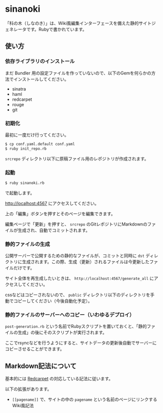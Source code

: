 # sinanoki
「科の木（しなのき）」は、Wiki風編集インターフェースを備えた静的サイトジェネレータです。Rubyで書かれています。

## 使い方
### 依存ライブラリのインストール
まだ Bundler 用の設定ファイルを作っていないので、以下のGemを何らかの方法でインストールしてください。

- sinatra
- haml
- redcarpet
- rouge
- git

### 初期化
最初に一度だけ行ってください。

```sh
$ cp conf.yaml.default conf.yaml
$ ruby init_repo.rb
```

`srcrepo` ディレクトリ以下に原稿ファイル用のレポジトリが作成されます。

### 起動
```sh
$ ruby sinanoki.rb
```

で起動します。

<http://localhost:4567> にアクセスしてください。

上の「編集」ボタンを押すとそのページを編集できます。

編集ページで「更新」を押すと、 `srcrepo` のGitレポジトリにMarkdownのファイルが生成され、自動でコミットされます。

### 静的ファイルの生成
公開サーバーで公開するための静的なファイルが、コミットと同時に `dst` ディレクトリに生成されます。この際、生成（更新）されるファイルは今更新したファイルだけです。

サイト全体を再生成したいときは、 `http://localhost:4567/generate_all` にアクセスしてください。

cssなどはコピーされないので、 `public` ディレクトリ以下のディレクトリを手動でコピーしてください（今後自動化予定）。

### 静的ファイルのサーバーへのコピー（いわゆるデプロイ）
`post-generation.rb` という名前でRubyスクリプトを置いておくと、「静的ファイルの生成」の後にそのスクリプトが実行されます。

ここでrsyncなどを行うようにすると、サイトデータの更新後自動でサーバーにコピーさせることができます。

## Markdown記法について
基本的には [Redcarpet](https://github.com/vmg/redcarpet) の対応している記法に従います。

以下の拡張があります。

- `[[pagename]]` で、サイトの中の `pagename` という名前のページにリンクするWiki風記法

